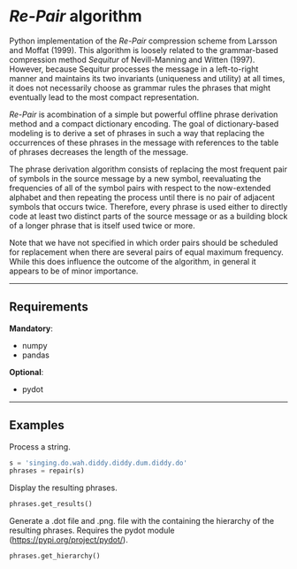 # _Re-Pair_ algorithm

Python implementation of the _Re-Pair_ compression scheme from Larsson and Moffat (1999). This algorithm is loosely related to the grammar-based compression method _Sequitur_ of Nevill-Manning and Witten (1997). However, because Sequitur processes the message in a left-to-right manner and maintains its two invariants (uniqueness and utility) at all times, it does not necessarily choose as grammar rules the phrases that might eventually lead to the most compact representation.

_Re-Pair_ is acombination of a simple but powerful offline phrase derivation method and a compact dictionary encoding. The goal of dictionary-based modeling is to derive a set of phrases in such a way that replacing the occurrences of these phrases in the message with references to the table of phrases decreases the length of the message.

The phrase derivation algorithm consists of replacing the most frequent pair of symbols in the source message by a new symbol, reevaluating the frequencies of all of the symbol pairs with respect to the now-extended alphabet and then repeating the process until there is no pair of adjacent symbols that occurs twice.
Therefore, every phrase is used either to directly code at least two distinct parts of the source message or as a building block of a longer phrase that is itself used twice or more.

Note that we have not specified in which order pairs should be scheduled for replacement when there are several pairs of equal maximum frequency. While this does influence the outcome of the algorithm, in general it appears to be of minor importance.

---

## Requirements

**Mandatory**:

- numpy
- pandas

**Optional**:

- pydot

---

## Examples

Process a string.

```python
s = 'singing.do.wah.diddy.diddy.dum.diddy.do'
phrases = repair(s)
```

Display the resulting phrases.

```python
phrases.get_results()
```

Generate a .dot file and .png. file with the containing the hierarchy of the resulting phrases. Requires the pydot module (https://pypi.org/project/pydot/).

```python
phrases.get_hierarchy()
```
